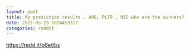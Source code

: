```yaml
--- 
layout: post 
title: My prediction results . AMD, PLTR , NIO who are the winners? 
date: 2021-06-23 1624459317 
categories: reddit 
--- 
```

https://redd.it/o6e6bz
